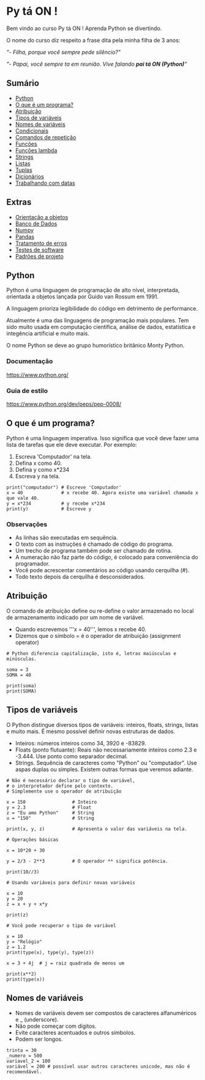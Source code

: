 # Py tá ON !

Bem vindo ao curso Py tá ON ! Aprenda Python se divertindo.

O nome do curso diz respeito a frase dita pela minha filha de 3 anos:

*"- Filha, porque você sempre pede silêncio?"* 

*"- Papai, você sempre ta em reunião. Vive falando **pai tá ON (Python)**"*

## Sumário

- [Python](#python)
- [O que é um programa?](#o-que-e-um-programa)
- [Atribuição](#atribuicao)
- [Tipos de variáveis](#tipos-de-variaveis)
- [Nomes de variáveis](#nomes-de-variaveis)
- [Condicionais](#topico-3)
- [Comandos de repetição](#topico-3)
- [Funções](#topico-3)
- [Funções lambda](#topico-3)
- [Strings](#topico-3)
- [Listas](#topico-3)
- [Tuplas](#topico-3)
- [Dicionários](#topico-3)
- [Trabalhando com datas](#topico-3)

## Extras

- [Orientação a objetos](#topico-3)
- [Banco de Dados](#topico-3)
- [Numpy](#topico-3)
- [Pandas](#topico-3)
- [Tratamento de erros](#topico-3)
- [Testes de software](#topico-3)
- [Padrões de projeto](#topico-3)


## <a name="python"></a>Python

Python é uma linguagem de programação de alto nível, interpretada, orientada a objetos lançada por Guido van Rossum em 1991.

A linguagem prioriza legibilidade do código em detrimento de performance.

Atualmente é uma das linguagens de programação mais populares. Tem sido muito usada em computação científica, análise de dados, estatística e integência artificial e muito mais.

O nome Python se deve ao grupo humorístico britânico Monty Python.

### Documentação

https://www.python.org/

### Guia de estilo

https://www.python.org/dev/peps/pep-0008/

## <a name="o-que-e-um-programa"></a>O que é um programa?

Python é uma linguagem imperativa. Isso significa que você deve fazer uma lista de tarefas que ele deve executar. Por exemplo:

1. Escreva 'Computador' na tela.
2. Defina x como 40.
3. Defina y como x*234
4. Escreva y na tela.

```
print("computador") # Escreve 'Computador'
x = 40              # x recebe 40. Agora existe uma variável chamada x que vale 40.
y = x*234           # y recebe x*234
print(y)            # Escreve y
```

### Observações

* As linhas são executadas em sequência.
* O texto com as instruções é chamado de código do programa.
* Um trecho de programa também pode ser chamado de rotina.
* A numeração não faz parte do código, é colocado para conveniência do programador.
* Você pode acrescentar comentários ao código usando cerquilha (#).
* Todo texto depois da cerquilha é desconsiderados.

## <a name="atribuicao"></a>Atribuição

O comando de atribuição define ou re-define o valor armazenado no local de armazenamento indicado por um nome de variável.

- Quando escrevemos '''x = 40''', lemos x recebe 40.
- Dizemos que o símbolo = é o operador de atribuição (assignment operator)

```
# Python diferencia capitalização, isto é, letras maiúsculas e minúsculas.

soma = 3
SOMA = 40

print(soma)
print(SOMA)
```


## <a name="tipos-de-variaveis"></a>Tipos de variáveis

O Python distingue diversos tipos de variáveis: inteiros, floats, strings, listas e muito mais. É mesmo possível definir novas estruturas de dados.

* Inteiros: números inteiros como 34, 3920 e -83829.
* Floats (ponto flutuante): Reais não necessariamente inteiros como 2.3 e -3.444. Use ponto como separador decimal.
* Strings. Sequência de caracteres como "Python" ou "computador". Use aspas duplas ou simples. Existem outras formas que veremos adiante.

```
# Não é necessário declarar o tipo de variável, 
# o interpretador define pelo contexto.
# Simplemente use o operador de atribuição

x = 150                 # Inteiro
y = 2.3                 # Float 
z = "Eu amo Python"     # String
u = "150"               # String 

print(x, y, z)          # Apresenta o valor das variáveis na tela.
```

```
# Operações básicas

x = 10*20 + 30          

y = 2/3 - 2**3          # O operador ** significa potência.

print(10//3)
```

```
# Usando variáveis para definir novas variáveis

x = 10
y = 20
z = x + y + x*y

print(z)
```

```
# Você pode recuperar o tipo de variável

x = 10
y = "Relógio"
z = 1.2
print(type(x), type(y), type(z))
```

```
x = 3 + 4j  # j = raiz quadrada de menos um

print(x**2)
print(type(x))
```


## <a name="nomes-de-variaveis"></a>Nomes de variáveis

* Nomes de variáveis devem ser compostos de caracteres alfanuméricos e _ (underscore).
* Não pode começar com dígitos.
* Evite caracteres acentuados e outros símbolos.
* Podem ser longos.

```
trinta = 30
_numero = 500
variavel_2 = 100
variável = 200 # possível usar outros caracteres unicode, mas não é recomendável.
```
